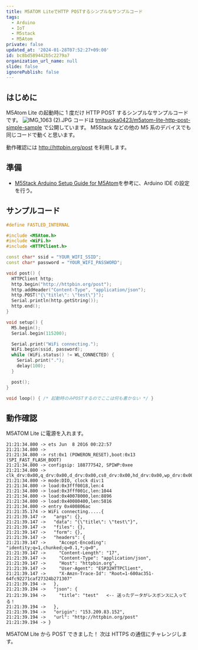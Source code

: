 ```yaml
---
title: M5ATOM LiteでHTTP POSTするシンプルなサンプルコード
tags:
  - Arduino
  - IoT
  - M5stack
  - M5Atom
private: false
updated_at: '2024-01-28T07:52:27+09:00'
id: bc8bd589442b5c2279a7
organization_url_name: null
slide: false
ignorePublish: false
---
```

## はじめに

M5Atom Lite の起動時に 1 度だけ HTTP POST するシンプルなサンプルコードです。
![IMG_1063 (2).JPG](https://qiita-image-store.s3.ap-northeast-1.amazonaws.com/0/90087/a93c4994-02b0-fff7-a49a-9ccb4752190e.jpeg)
コードは [tmitsuoka0423/m5atom-lite-http-post-simple-sample](https://github.com/tmitsuoka0423/m5atom-lite-http-post-simple-sample) で公開しています。
M5Stack などの他の M5 系のデバイスでも同じコードで動くと思います。

動作確認には http://httpbin.org/post を利用します。

## 準備

- [M5Stack Arduino Setup Guide for M5Atom](https://www.youtube.com/watch?v=2f4biAfvC_M)を参考に、Arduino IDE の設定を行う。

## サンプルコード

```cpp
#define FASTLED_INTERNAL

#include <M5Atom.h>
#include <WiFi.h>
#include <HTTPClient.h>

const char* ssid = "YOUR_WIFI_SSID";
const char* password = "YOUR_WIFI_PASSWORD";

void post() {
  HTTPClient http;
  http.begin("http://httpbin.org/post");
  http.addHeader("Content-Type", "application/json");
  http.POST("{\"title\": \"test\"}");
  Serial.println(http.getString());
  http.end();
}

void setup() {
  M5.begin();
  Serial.begin(115200);

  Serial.print("WiFi connecting.");
  WiFi.begin(ssid, password);
  while (WiFi.status() != WL_CONNECTED) {
    Serial.print(".");
    delay(100);
  }

  post();
}

void loop() { /* 起動時のみPOSTするのでここは何も書かない */ }
```

## 動作確認

M5ATOM Lite に電源を入れます。

```
21:21:34.800 -> ets Jun  8 2016 00:22:57
21:21:34.800 -> 
21:21:34.800 -> rst:0x1 (POWERON_RESET),boot:0x13 (SPI_FAST_FLASH_BOOT)
21:21:34.800 -> configsip: 188777542, SPIWP:0xee
21:21:34.800 -> clk_drv:0x00,q_drv:0x00,d_drv:0x00,cs0_drv:0x00,hd_drv:0x00,wp_drv:0x00
21:21:34.800 -> mode:DIO, clock div:1
21:21:34.800 -> load:0x3fff0018,len:4
21:21:34.800 -> load:0x3fff001c,len:1044
21:21:34.800 -> load:0x40078000,len:8896
21:21:34.800 -> load:0x40080400,len:5816
21:21:34.800 -> entry 0x400806ac
21:21:35.174 -> WiFi connecting.....{
21:21:39.147 ->   "args": {}, 
21:21:39.147 ->   "data": "{\"title\": \"test\"}", 
21:21:39.147 ->   "files": {}, 
21:21:39.147 ->   "form": {}, 
21:21:39.147 ->   "headers": {
21:21:39.147 ->     "Accept-Encoding": "identity;q=1,chunked;q=0.1,*;q=0", 
21:21:39.147 ->     "Content-Length": "17", 
21:21:39.147 ->     "Content-Type": "application/json", 
21:21:39.147 ->     "Host": "httpbin.org", 
21:21:39.147 ->     "User-Agent": "ESP32HTTPClient", 
21:21:39.147 ->     "X-Amzn-Trace-Id": "Root=1-600ac351-64fc92271caf27324b271307"
21:21:39.194 ->   }, 
21:21:39.194 ->   "json": {
21:21:39.194 ->     "title": "test"   <-- 送ったデータがレスポンスに入ってる！
21:21:39.194 ->   }, 
21:21:39.194 ->   "origin": "153.209.83.152", 
21:21:39.194 ->   "url": "http://httpbin.org/post"
21:21:39.194 -> }
```

M5ATOM Lite から POST できました！
次は HTTPS の通信にチャレンジします。
